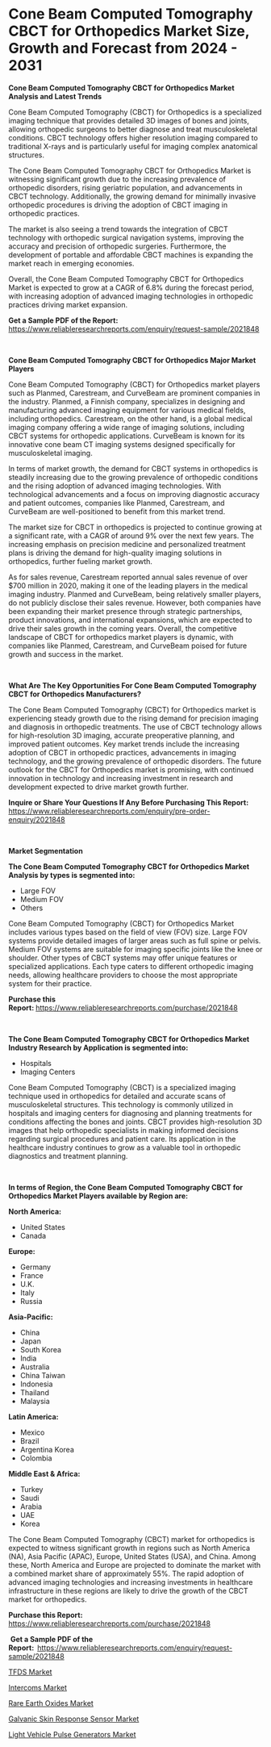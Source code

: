 <p><h1>Cone Beam Computed Tomography CBCT for Orthopedics Market Size, Growth and Forecast from 2024 - 2031</h1></p><p><strong>Cone Beam Computed Tomography CBCT for Orthopedics Market Analysis and Latest Trends</strong></p>
<p><p>Cone Beam Computed Tomography (CBCT) for Orthopedics is a specialized imaging technique that provides detailed 3D images of bones and joints, allowing orthopedic surgeons to better diagnose and treat musculoskeletal conditions. CBCT technology offers higher resolution imaging compared to traditional X-rays and is particularly useful for imaging complex anatomical structures.</p><p>The Cone Beam Computed Tomography CBCT for Orthopedics Market is witnessing significant growth due to the increasing prevalence of orthopedic disorders, rising geriatric population, and advancements in CBCT technology. Additionally, the growing demand for minimally invasive orthopedic procedures is driving the adoption of CBCT imaging in orthopedic practices.</p><p>The market is also seeing a trend towards the integration of CBCT technology with orthopedic surgical navigation systems, improving the accuracy and precision of orthopedic surgeries. Furthermore, the development of portable and affordable CBCT machines is expanding the market reach in emerging economies.</p><p>Overall, the Cone Beam Computed Tomography CBCT for Orthopedics Market is expected to grow at a CAGR of 6.8% during the forecast period, with increasing adoption of advanced imaging technologies in orthopedic practices driving market expansion.</p></p>
<p><strong>Get a Sample PDF of the Report:&nbsp;</strong> <a href="https://www.reliableresearchreports.com/enquiry/request-sample/2021848">https://www.reliableresearchreports.com/enquiry/request-sample/2021848</a></p>
<p>&nbsp;</p>
<p><strong>Cone Beam Computed Tomography CBCT for Orthopedics Major Market Players</strong></p>
<p><p>Cone Beam Computed Tomography (CBCT) for Orthopedics market players such as Planmed, Carestream, and CurveBeam are prominent companies in the industry. Planmed, a Finnish company, specializes in designing and manufacturing advanced imaging equipment for various medical fields, including orthopedics. Carestream, on the other hand, is a global medical imaging company offering a wide range of imaging solutions, including CBCT systems for orthopedic applications. CurveBeam is known for its innovative cone beam CT imaging systems designed specifically for musculoskeletal imaging.</p><p>In terms of market growth, the demand for CBCT systems in orthopedics is steadily increasing due to the growing prevalence of orthopedic conditions and the rising adoption of advanced imaging technologies. With technological advancements and a focus on improving diagnostic accuracy and patient outcomes, companies like Planmed, Carestream, and CurveBeam are well-positioned to benefit from this market trend.</p><p>The market size for CBCT in orthopedics is projected to continue growing at a significant rate, with a CAGR of around 9% over the next few years. The increasing emphasis on precision medicine and personalized treatment plans is driving the demand for high-quality imaging solutions in orthopedics, further fueling market growth.</p><p>As for sales revenue, Carestream reported annual sales revenue of over $700 million in 2020, making it one of the leading players in the medical imaging industry. Planmed and CurveBeam, being relatively smaller players, do not publicly disclose their sales revenue. However, both companies have been expanding their market presence through strategic partnerships, product innovations, and international expansions, which are expected to drive their sales growth in the coming years. Overall, the competitive landscape of CBCT for orthopedics market players is dynamic, with companies like Planmed, Carestream, and CurveBeam poised for future growth and success in the market.</p></p>
<p>&nbsp;</p>
<p><strong>What Are The Key Opportunities For Cone Beam Computed Tomography CBCT for Orthopedics Manufacturers?</strong></p>
<p><p>The Cone Beam Computed Tomography (CBCT) for Orthopedics market is experiencing steady growth due to the rising demand for precision imaging and diagnosis in orthopedic treatments. The use of CBCT technology allows for high-resolution 3D imaging, accurate preoperative planning, and improved patient outcomes. Key market trends include the increasing adoption of CBCT in orthopedic practices, advancements in imaging technology, and the growing prevalence of orthopedic disorders. The future outlook for the CBCT for Orthopedics market is promising, with continued innovation in technology and increasing investment in research and development expected to drive market growth further.</p></p>
<p><strong>Inquire or Share Your Questions If Any Before Purchasing This Report:</strong> <a href="https://www.reliableresearchreports.com/enquiry/pre-order-enquiry/2021848">https://www.reliableresearchreports.com/enquiry/pre-order-enquiry/2021848</a></p>
<p>&nbsp;</p>
<p><strong>Market Segmentation</strong></p>
<p><strong>The Cone Beam Computed Tomography CBCT for Orthopedics Market Analysis by types is segmented into:</strong></p>
<p><ul><li>Large FOV</li><li>Medium FOV</li><li>Others</li></ul></p>
<p><p>Cone Beam Computed Tomography (CBCT) for Orthopedics Market includes various types based on the field of view (FOV) size. Large FOV systems provide detailed images of larger areas such as full spine or pelvis. Medium FOV systems are suitable for imaging specific joints like the knee or shoulder. Other types of CBCT systems may offer unique features or specialized applications. Each type caters to different orthopedic imaging needs, allowing healthcare providers to choose the most appropriate system for their practice.</p></p>
<p><strong>Purchase this Report:&nbsp;</strong><a href="https://www.reliableresearchreports.com/purchase/2021848">https://www.reliableresearchreports.com/purchase/2021848</a></p>
<p>&nbsp;</p>
<p><strong>The Cone Beam Computed Tomography CBCT for Orthopedics Market Industry Research by Application is segmented into:</strong></p>
<p><ul><li>Hospitals</li><li>Imaging Centers</li></ul></p>
<p><p>Cone Beam Computed Tomography (CBCT) is a specialized imaging technique used in orthopedics for detailed and accurate scans of musculoskeletal structures. This technology is commonly utilized in hospitals and imaging centers for diagnosing and planning treatments for conditions affecting the bones and joints. CBCT provides high-resolution 3D images that help orthopedic specialists in making informed decisions regarding surgical procedures and patient care. Its application in the healthcare industry continues to grow as a valuable tool in orthopedic diagnostics and treatment planning.</p></p>
<p>&nbsp;</p>
<p><strong>In terms of Region, the Cone Beam Computed Tomography CBCT for Orthopedics Market Players available by Region are:</strong></p>
<p>
    <p> <strong> North America: </strong>
        <ul>
            <li>United States</li>
            <li>Canada</li>
        </ul>
        </p> 
    <p> <strong> Europe: </strong>
        <ul>
            <li>Germany</li>
            <li>France</li>
            <li>U.K.</li>
            <li>Italy</li>
            <li>Russia</li>
        </ul>
        </p> 
    <p> <strong> Asia-Pacific: </strong>
        <ul>
            <li>China</li>
            <li>Japan</li>
            <li>South Korea</li>
            <li>India</li>
            <li>Australia</li>
            <li>China Taiwan</li>
            <li>Indonesia</li>
            <li>Thailand</li>
            <li>Malaysia</li>
        </ul>
        </p> 
    <p> <strong> Latin America: </strong>
        <ul>
            <li>Mexico</li>
            <li>Brazil</li>
            <li>Argentina Korea</li>
            <li>Colombia</li>
        </ul>
        </p> 
    <p> <strong> Middle East & Africa: </strong>
        <ul>
            <li>Turkey</li>
            <li>Saudi</li>
            <li>Arabia</li>
            <li>UAE</li>
            <li>Korea</li>
        </ul>
    </p>
    </p>
<p><p>The Cone Beam Computed Tomography (CBCT) market for orthopedics is expected to witness significant growth in regions such as North America (NA), Asia Pacific (APAC), Europe, United States (USA), and China. Among these, North America and Europe are projected to dominate the market with a combined market share of approximately 55%. The rapid adoption of advanced imaging technologies and increasing investments in healthcare infrastructure in these regions are likely to drive the growth of the CBCT market for orthopedics.</p></p>
<p><strong>Purchase this Report: </strong><a href="https://www.reliableresearchreports.com/purchase/2021848">https://www.reliableresearchreports.com/purchase/2021848</a></p>
<p>&nbsp;<strong>Get a Sample PDF of the Report:&nbsp;&nbsp;</strong><a href="https://www.reliableresearchreports.com/enquiry/request-sample/2021848">https://www.reliableresearchreports.com/enquiry/request-sample/2021848</a></p>
<p><strong></strong></p>
<p><p><a href="https://spotless-saver-8fd.notion.site/TFDS-Market-A-Comprehensive-Report-of-its-Market-Share-Growth-Trends-2024-2031-e6dbbc8a1e444541ae2bd21d3fd032dc">TFDS Market</a></p><p><a href="https://view.publitas.com/reportprime-1/intercoms-market-size-growth-outlook-from-2024-to-2031-projecting-at-markets-trends-analysis-by-application-regional-outlook-and-revenue/">Intercoms Market</a></p><p><a href="https://cautious-neon-760.notion.site/Rare-Earth-Oxides-Market-Research-Report-Provides-thorough-Industry-Overview-which-offers-an-In-Dep-b0106dc2a6c74613b385b2546cd90643">Rare Earth Oxides Market</a></p><p><a href="https://view.publitas.com/reportprime-1/galvanic-skin-response-sensor-market-research-report-unlocks-analysis-on-the-market-financial-status-market-size-and-market-revenue-upto-2031/">Galvanic Skin Response Sensor Market</a></p><p><a href="https://gentle-editor-9db.notion.site/Light-Vehicle-Pulse-Generators-Market-A-Comprehensive-Report-of-its-Market-Share-Growth-Trends-20-50a4bf69b82043b9a43b7f1fd94ff434">Light Vehicle Pulse Generators Market</a></p></p>